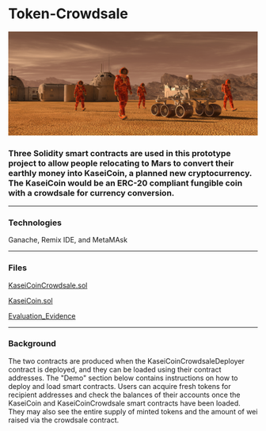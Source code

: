 # Token-Crowdsale
![alt=""](Images/application-image.png)
### Three Solidity smart contracts are used in this prototype project to allow people relocating to Mars to convert their earthly money into KaseiCoin, a planned new cryptocurrency. The KaseiCoin would be an ERC-20 compliant fungible coin with a crowdsale for currency conversion.

----------
### Technologies
 Ganache, Remix IDE, and MetaMAsk
 
 ----
 ### Files 
 [KaseiCoinCrowdsale.sol](KaseiCoinCrowdsale.sol)
 
 [KaseiCoin.sol](KaseiCoin.sol)
 
 
 [Evaluation_Evidence](Evaluation_Evidence)
 
 ------------
 ### Background
 The  two contracts are produced when the KaseiCoinCrowdsaleDeployer contract is deployed, and they can be loaded using their contract addresses. The "Demo" section below contains instructions on how to deploy and load smart contracts. Users can acquire fresh tokens for recipient addresses and check the balances of their accounts once the KaseiCoin and KaseiCoinCrowdsale smart contracts have been loaded. They may also see the entire supply of minted tokens and the amount of wei raised via the crowdsale contract.
